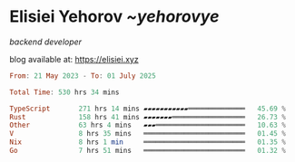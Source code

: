 # Elisiei Yehorov *~yehorovye*

*backend developer*

blog available at: https://elisiei.xyz

<!--START_SECTION:waka-->

```haskell
From: 21 May 2023 - To: 01 July 2025

Total Time: 530 hrs 34 mins

TypeScript       271 hrs 14 mins ▰▰▰▰▰▰▰▰▰▰▰══════════════   45.69 %
Rust             158 hrs 41 mins ▰▰▰▰▰▰▰══════════════════   26.73 %
Other            63 hrs 4 mins   ▰▰▰══════════════════════   10.63 %
V                8 hrs 35 mins   ═════════════════════════   01.45 %
Nix              8 hrs 1 min     ═════════════════════════   01.35 %
Go               7 hrs 51 mins   ═════════════════════════   01.32 %
```

<!--END_SECTION:waka-->
